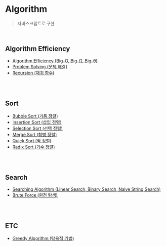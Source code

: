 # Algorithm

> 자바스크립트로 구현

<br>

## Algorithm Efficiency

- [Algorithm Efficiency (Big-O, Big-Ω, Big-θ)](https://github.com/swywssaid/TIL/blob/main/algorithm/algorithm-efficiency.md)
- [Problem Solving (문제 해결)](https://github.com/swywssaid/TIL/blob/main/algorithm/problem-solving.md)
- [Recursion (재귀 함수)](https://github.com/swywssaid/TIL/blob/main/algorithm/recursion.md)

<br><br>

## Sort

- [Bubble Sort (거품 정렬)](https://github.com/swywssaid/TIL/blob/main/algorithm/sorting/bubble-sort.md)
- [Insertion Sort (삽입 정렬)](https://github.com/swywssaid/TIL/blob/main/algorithm/sorting/insertion-sort.md)
- [Selection Sort (선택 정렬)](https://github.com/swywssaid/TIL/blob/main/algorithm/sorting/selection-sort.md)
- [Merge Sort (합병 정렬)](https://github.com/swywssaid/TIL/blob/main/algorithm/merge-sort/sorting/merge-sort.md)
- [Quick Sort (퀵 정렬)](https://github.com/swywssaid/TIL/blob/main/algorithm/sorting/quick-sort.md)
- [Radix Sort (기수 정렬)](https://github.com/swywssaid/TIL/blob/main/algorithm/sorting/radix-sort.md)

<br><br>

## Search

- [Searching Algorithm (Linear Search, Binary Search, Naive String Search)](https://github.com/swywssaid/TIL/blob/main/algorithm/searches/searching-algorithm.md)
- [Brute Force (완전 탐색)](https://github.com/swywssaid/TIL/blob/main/algorithm/paradigm/brute-force.md)

<br><br>

## ETC

- [Greedy Algorithm (탐욕적 기법)](https://github.com/swywssaid/TIL/blob/main/algorithm/paradigm/greedy.md)
